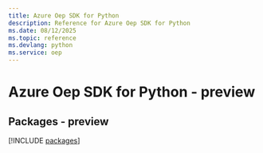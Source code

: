```yaml
---
title: Azure Oep SDK for Python
description: Reference for Azure Oep SDK for Python
ms.date: 08/12/2025
ms.topic: reference
ms.devlang: python
ms.service: oep
---
```

# Azure Oep SDK for Python - preview
## Packages - preview
[!INCLUDE [packages](oep-index.md)]